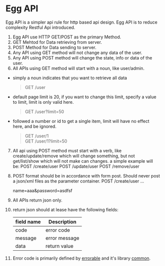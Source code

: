 # Egg API
Egg API is a simpler api rule for http based api design.
Egg API is to reduce complexity Restful Api introduced.

1. Egg API use HTTP GET/POST as the primary Method.
2. GET Mehtod for Data retrieving from server.
3. POST Method for Data sending to server.
4. Any API using GET method will not change any data of the user.
5. Any API using POST method will change the state, info or data of the user.
6. All APIs using GET method will start with a noun, like user/admin.  
  * simply a noun indicates that you want to retrieve all data  
    > GET /user  
  * default page limit is 20, if you want to change this limit, specify a value to limit, limit is only valid here.  
    > GET /user?limit=50  
  * followed a number or id to get a single item, limit will have no effect here, and be ignored.  
    > GET /user/1  
    > GET /user/1?limit=50 

7. All api using POST method must start with a verb, like create/update/remove which will change something, but not get/list/show which will not make can changes.
    a simple example will be:
    POST /create/user
    POST /update/user
    POST /remove/user
8. POST format should be in accordance with form post. Should never post a json/xml files as the parameter container.
    POST /create/user
    ...
    
    
    name=aaa&password=asdfsf
9. All APIs return json only.
10. return json should at lease have the following fields:

    | field name | Description |
    | --- | --- |
    | code | error code|
    | message | error message|
    | data | return value |

11. Error code is primarily defined by [errorable](https://github.com/calidion/errorable) and it's library [common](https://github.com/Errorable/common).

